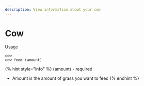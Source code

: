 ```yaml
---
description: View information about your cow
---
```


# Cow

Usage

```
cow
cow feed (amount)
```

{% hint style="info" %}
(amount) - required

* Amount is the amount of grass you want to feed
{% endhint %}
